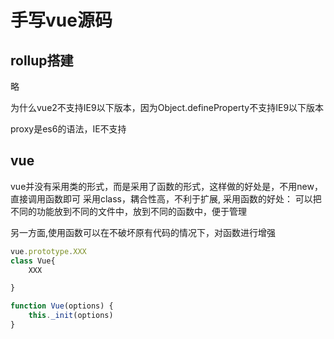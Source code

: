 # 手写vue源码

## rollup搭建

略

为什么vue2不支持IE9以下版本，因为Object.defineProperty不支持IE9以下版本

proxy是es6的语法，IE不支持

## vue

vue并没有采用类的形式，而是采用了函数的形式，这样做的好处是，不用new，直接调用函数即可
采用class，耦合性高，不利于扩展,
采用函数的好处：
可以把不同的功能放到不同的文件中，放到不同的函数中，便于管理

另一方面,使用函数可以在不破坏原有代码的情况下，对函数进行增强

```js
vue.prototype.XXX
class Vue{
    XXX

}
```

```js
function Vue(options) {
    this._init(options)
}
```
